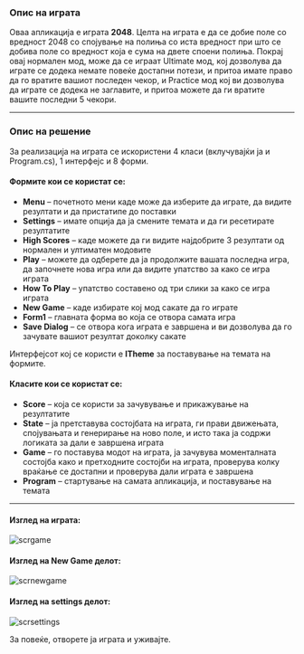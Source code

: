 <h3>Опис на играта</h3>

<p>Оваа апликација е играта <strong>2048</strong>. Целта на играта е да се добие поле со вредност 2048 со спојување на полиња со иста вредност при што се добива поле со вредност која е сума на двете споени полиња. Покрај овај нормален мод, може да се играат Ultimate мод, кој дозволува да играте се додека немате повеќе достапни потези, и притоа имате право да го вратите вашиот последен чекор, и Practice мод кој ви дозволува да играте се додека не заглавите, и притоа можете да ги вратите вашите последни 5 чекори.</p>
<hr>

<h3>Опис на решение</h3>

<p>За реализација на играта се искористени 4 класи (вклучувајќи ја и Program.cs), 1 интерфејс и 8 форми.</p>

<h4>Формите кои се користат се:</h4>

<ul>
  <li><strong>Menu</strong> – почетното мени каде може да изберите да играте, да видите резултати и да пристатипе до поставки</li>
  <li><strong>Settings</strong> – имате опција да ја смените темата и да ги ресетирате резултатите</li>
  <li><strong>High Scores</strong> – каде можете да ги видите најдобрите 3 резултати од нормален и ултиматен модовите</li>
  <li><strong>Play</strong> – можете да одберете да ја продолжите вашата последна игра, да започнете нова игра или да видите упатство за како се игра играта</li>
  <li><strong>How To Play</strong> – упатство составено од три слики за како се игра играта</li>
  <li><strong>New Game</strong> – каде избирате кој мод сакате да го играте</li>
  <li><strong>Form1</strong> – главната форма во која се отвора самата игра</li>
  <li><strong>Save Dialog</strong> – се отвора кога играта е завршена и ви дозволува да го зачувате вашиот резултат доколку сакате</li>
</ul>
<p>Интерфејсот кој се користи е <strong>ITheme</strong> за поставување на темата на формите.</p>

<h4>Класите кои се користат се:</h4>

<ul>
  <li><strong>Score</strong> – која се користи за зачувување и прикажување на резултатите</li>
  <li><strong>State</strong> – ја претставува состојбата на играта, ги прави движењата, спојувањата и генерирање на ново поле, и исто така ја содржи логиката за дали е завршена играта</li>
  <li><strong>Game</strong> – го поставува модот на играта, ја зачувува моменталната состојба како и претходните состојби на играта, проверува колку враќање се достапни и проверува дали играта е завршена</li>
  <li><strong>Program</strong> – стартување на самата апликација, и поставување на темата</li>
</ul>
<hr>

<h4>Изглед на играта:</h4>

![scrgame](https://cloud.githubusercontent.com/assets/24768187/26467349/89cc0d58-4192-11e7-9903-64fa30505306.png)

<h4>Изглед на New Game делот:</h4>

![scrnewgame](https://cloud.githubusercontent.com/assets/24768187/26467404/be7a9b96-4192-11e7-8819-a5cf59b2cf92.png)

<h4>Изглед на settings делот:</h4>

![scrsettings](https://cloud.githubusercontent.com/assets/24768187/26467398/b4ed4d80-4192-11e7-8b1d-55bc4514a52f.png)

<p>За повеќе, отворете ја играта и уживајте.</p>
